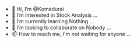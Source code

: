 - 👋 Hi, I’m @Komadurai
- 👀 I’m interested in Stock Analysis ...
- 🌱 I’m currently learning Nothing ...
- 💞️ I’m looking to collaborate on Nobody ...
- 📫 How to reach me, I'm not waiting for anyone ...

<!---
Komu8816/Komu8816 is a ✨ special ✨ repository because its `README.md` (this file) appears on your GitHub profile.
You can click the Preview link to take a look at your changes.
--->
